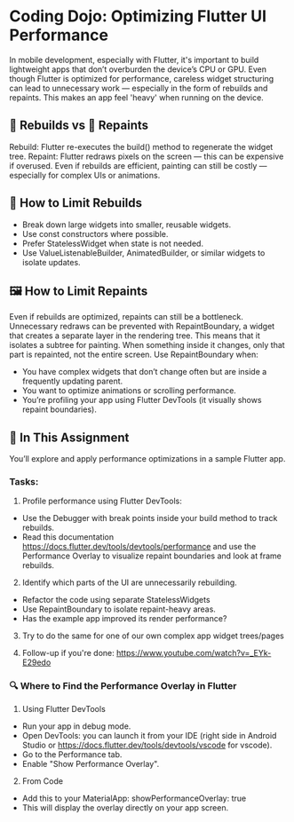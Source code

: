 # Coding Dojo: Optimizing Flutter UI Performance
In mobile development, especially with Flutter, it's important to build lightweight apps that don’t 
overburden the device’s CPU or GPU. Even though Flutter is optimized for performance, careless widget 
structuring can lead to unnecessary work — especially in the form of rebuilds and repaints. This makes
an app feel 'heavy' when running on the device.

## 🔄 Rebuilds vs 🎨 Repaints
Rebuild:	Flutter re-executes the build() method to regenerate the widget tree.
Repaint:	Flutter redraws pixels on the screen — this can be expensive if overused.
Even if rebuilds are efficient, painting can still be costly — especially for complex UIs or 
animations.

## 🧩 How to Limit Rebuilds
- Break down large widgets into smaller, reusable widgets.
- Use const constructors where possible.
- Prefer StatelessWidget when state is not needed.
- Use ValueListenableBuilder, AnimatedBuilder, or similar widgets to isolate updates.

## 🖼️ How to Limit Repaints
Even if rebuilds are optimized, repaints can still be a bottleneck. Unnecessary redraws can be 
prevented with RepaintBoundary, a widget that creates a separate layer in the rendering tree. 
This means that it isolates a subtree for painting. When something inside it changes, only that 
part is repainted, not the entire screen.
Use RepaintBoundary when:
- You have complex widgets that don’t change often but are inside a frequently updating parent.
- You want to optimize animations or scrolling performance.
- You’re profiling your app using Flutter DevTools (it visually shows repaint boundaries).

## 🧪 In This Assignment
You’ll explore and apply performance optimizations in a sample Flutter app.

### Tasks:
1) Profile performance using Flutter DevTools:
- Use the Debugger with break points inside your build method to track rebuilds.
- Read this documentation https://docs.flutter.dev/tools/devtools/performance and use the 
Performance Overlay to visualize repaint boundaries and look at frame rebuilds.

2) Identify which parts of the UI are unnecessarily rebuilding.
- Refactor the code using separate StatelessWidgets
- Use RepaintBoundary to isolate repaint-heavy areas.
- Has the example app improved its render performance?

3) Try to do the same for one of our own complex app widget trees/pages

4) Follow-up if you're done: https://www.youtube.com/watch?v=_EYk-E29edo

### 🔍 Where to Find the Performance Overlay in Flutter 
1) Using Flutter DevTools
- Run your app in debug mode.
- Open DevTools: you can launch it from your IDE (right side in Android Studio
  or https://docs.flutter.dev/tools/devtools/vscode for vscode).
- Go to the Performance tab.
- Enable "Show Performance Overlay".
2) From Code
- Add this to your MaterialApp: showPerformanceOverlay: true
- This will display the overlay directly on your app screen.